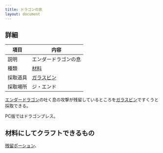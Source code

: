 ```yaml
---
title: ドラゴンの息
layout: document
---
```

## 詳細

|項目|内容|
|---|---|
|説明|エンダードラゴンの息|
|種類|[材料](材料)|
|採取道具|[ガラスビン](ガラスビン)|
|採取場所|ジ・エンド|

[エンダードラゴン](エンダードラゴン)の吐く息の攻撃が残留しているところを[ガラスビン](ガラスビン)ですくうと採取できる。

PC版ではドラゴンブレス。

## 材料にしてクラフトできるもの

[残留ポーション](残留ポーション)、
